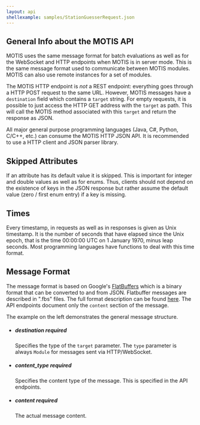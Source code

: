 ```yaml
---
layout: api
shellexample: samples/StationGuesserRequest.json
---
```


## General Info about the MOTIS API

MOTIS uses the same message format for batch evaluations as well as for the WebSocket and HTTP endpoints when MOTIS is in server mode. This is the same message format used to communicate between MOTIS modules. MOTIS can also use remote instances for a set of modules.

The MOTIS HTTP endpoint is *not* a REST endpoint: everything goes through a HTTP POST request to the same URL. However, MOTIS messages have a `destination` field which contains a `target` string. For empty requests, it is possible to just access the HTTP GET address with the `target` as path. This will call the MOTIS method associated with this `target` and return the response as JSON.

All major general purpose programming languages (Java, C#, Python, C/C++, etc.) can consume the MOTIS HTTP JSON API. It is recommended to use a HTTP client and JSON parser library.

## Skipped Attributes

If an attribute has its default value it is skipped. This is important for integer and double values as well as for enums. Thus, clients should not depend on the existence of keys in the JSON response but rather assume the default value (zero / first enum entry) if a key is missing.


## Times

Every timestamp, in requests as well as in responses is given as Unix timestamp. It is the number of seconds that have elapsed since the Unix epoch, that is the time 00:00:00 UTC on 1 January 1970, minus leap seconds. Most programming languages have functions to deal with this time format.

## Message Format

The message format is based on Google's <a href="https://google.github.io/flatbuffers/">FlatBuffers</a> which is a binary format that can be converted to and from JSON. Flatbuffer messages are described in ".fbs" files. The full format description can be found [here](https://github.com/motis-project/motis/tree/master/protocol). The API endpoints document only the `content` section of the message.

The example on the left demonstrates the general message structure.

  - ##### <span class="param">destination</span> required
    Specifies the type of the `target` parameter. The `type` parameter is always `Module` for messages sent via HTTP/WebSocket.
  - ##### <span class="param">content_type</span> required
    Specifies the content type of the message. This is specified in the API endpoints.
  - ##### <span class="param">content</span> required
    The actual message content.
